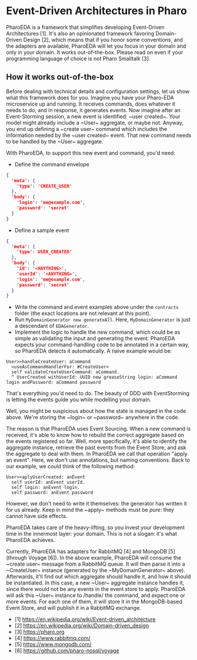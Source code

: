 # Event-Driven Architectures in Pharo

PharoEDA is a framework that simplifies developing Event-Driven Architectures [1].
It's also an opinionated framework favoring Domain-Driven Design [2], which means that if you honor some conventions, and the adapters are available, PharoEDA will let you focus in your domain and only in your domain. It works out-of-the-box. Please read on even if your programming language of choice is not Pharo Smalltalk [3].

## How it works out-of-the-box

Before dealing with technical details and configuration settings, let us show what this framework does for you.
Imagine you have your Pharo-EDA microservice up and running. It receives commands, does whatever it needs to do, and
in response, it generates events.
Now imagine after an Event-Storming session, a new event is identified: ~user created~. Your model might already include a ~User~ aggregate, or maybe not. Anyway, you end up defining a ~create user~ command which includes the information needed by the ~user created~ event. That new command needs to be handled by the ~User~ aggregate.

With PharoEDA, to support this new event and command, you'd need:
- Define the command envelope
```json
{
  'meta': {
    'type': 'CREATE_USER'
  },
  'body': {
    'login': 'me@example.com',
    'password': 'secret'
  }
}
```
- Define a sample event
```json
{
  'meta': {
    'type': USER_CREATED'
  },
  'body': {
    'id': '<ANYTHING>',
    'userId': '<ANYTHING>',
    'login': 'me@example.com',
    'password': 'secret'
  }
}
```
- Write the command and event examples above under the `contracts` folder (the exact locations are not relevant at this point).
- Run `MyDomainGenerator new generateAll`. Here, `MyDomainGenerator` is just a descendant of `EDAGenerator`.
- Implement the logic to handle the new command, which could be as simple as validating the input and generating the event. PharoEDA expects your command-handling code to be annotated in a certain way, so PharoEDA detects it automatically. A naive example would be:
```smalltalk
User>>handleCreateUser: aCommand
  <useAsCommandHandlerFor: #CreateUser>
  self validateCreateUserCommand: aCommand.
  ^ UserCreated withUserId: UUID new greaseString login: aCommand login andPassword: aCommand password
```

That's everything you'd need to do. The beauty of DDD with EventStorming is letting the events guide you while modelling your domain.

Well, you might be suspicious about how the state is managed in the code above. We're storing the ~login~ or ~password~ anywhere in the code.

The reason is that PharoEDA uses Event Sourcing. When a new command is received, it's able to know how to rebuild the correct aggregate based on the events registered so far. Well, more specifically, it's able to identify the aggregate instance, retrieve the past events from the Event Store, and ask the aggregate to deal with them.
In PharoEDA we call that operation "apply an event". Here, we don't use annotations, but naming conventions.
Back to our example, we could think of the following method:
```smalltalk
User>>aplyUserCreated: anEvent
  self userId: anEvent userId.
  self login: anEvent login.
  self password: anEvent password
```

However, we don't need to write it themselves: the generator has written it for us already. Keep in mind the ~apply~ methods must be *pure*: they cannot have side effects.

PharoEDA takes care of the heavy-lifting, so you invest your development time in the innermost layer: your domain. This is not a slogan: it's what PharoEDA achieves.

Currently, PharoEDA has adapters for RabbitMQ [4] and MongoDB [5] (through Voyage [6]). In the above example, PharoEDA will consume the ~create user~ message from a RabbitMQ queue. It will then parse it into a ~CreateUser~ instance (generated by the ~MyDomainGenerator~ above). Afterwards, it'll find out which aggregate should handle it, and how it should be instantiated. In this case, a new ~User~ aggregate instance handles it, since there would not be any events in the event store to apply. PharoEDA will ask this ~User~ instance to /handle/ the command, and expect one or more events. For each one of them, it will store it in the MongoDB-based Event Store, and will publish it in a RabbitMQ exchange.



- [1] <https://en.wikipedia.org/wiki/Event-driven_architecture>
- [2] <https://en.wikipedia.org/wiki/Domain-driven_design>
- [3] <https://pharo.org>
- [4] <https://www.rabbitmq.com/>
- [5] <https://www.mongodb.com/>
- [6] <https://github.com/pharo-nosql/voyage>
